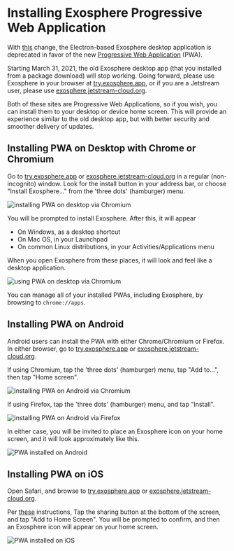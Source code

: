 # Installing Exosphere Progressive Web Application

With [this](https://gitlab.com/exosphere/exosphere/-/merge_requests/381) change, the Electron-based Exosphere desktop application is deprecated in favor of the new [Progressive Web Application](https://en.wikipedia.org/wiki/Progressive_web_application) (PWA).

Starting March 31, 2021, the old Exosphere desktop app (that you installed from a package download) will stop working. Going forward, please use Exosphere in your browser at [try.exosphere.app](https://try.exosphere.app), or if you are a Jetstream user, please use [exosphere.jetstream-cloud.org](https://exosphere.jetstream-cloud.org).

Both of these sites are Progressive Web Applications, so if you wish, you can install them to your desktop or device home screen. This will provide an experience similar to the old desktop app, but with better security and smoother delivery of updates.

## Installing PWA on Desktop with Chrome or Chromium

Go to [try.exosphere.app](https://try.exosphere.app) or [exosphere.jetstream-cloud.org](https://exosphere.jetstream-cloud.org) in a regular (non-incognito) window. Look for the install button in your address bar, or choose "Install Exosphere..." from the 'three dots' (hamburger) menu.

![installing PWA on desktop via Chromium](desktop-chromium-pwa-install.png)

You will be prompted to install Exosphere. After this, it will appear

- On Windows, as a desktop shortcut
- On Mac OS, in your Launchpad
- On common Linux distributions, in your Activities/Applications menu

When you open Exosphere from these places, it will look and feel like a desktop application.

![using PWA on desktop via Chromium](desktop-chromium-pwa.png)

You can manage all of your installed PWAs, including Exosphere, by browsing to `chrome://apps`.

## Installing PWA on Android

Android users can install the PWA with either Chrome/Chromium or Firefox. In either browser, go to [try.exosphere.app](https://try.exosphere.app) or [exosphere.jetstream-cloud.org](https://exosphere.jetstream-cloud.org).

If using Chromium, tap the 'three dots' (hamburger) menu, tap "Add to...", then tap "Home screen".

![installing PWA on Android via Chromium](android-chromium-pwa-install.jpeg)

If using Firefox, tap the 'three dots' (hamburger) menu, and tap "Install".

![installing PWA on Android via Firefox](android-firefox-pwa-install.jpeg)

In either case, you will be invited to place an Exosphere icon on your home screen, and it will look approximately like this.

![PWA installed on Android](android-pwa.png)


## Installing PWA on iOS

Open Safari, and browse to [try.exosphere.app](https://try.exosphere.app) or [exosphere.jetstream-cloud.org](https://exosphere.jetstream-cloud.org).

Per [these](https://developer.mozilla.org/en-US/docs/Web/Progressive_web_apps/Developer_guide/Installing#safari_for_ios_iphoneos_ipados) instructions, Tap the sharing button at the bottom of the screen, and tap "Add to Home Screen". You will be prompted to confirm, and then an Exosphere icon will appear on your home screen.

![PWA installed on iOS](ios-pwa.jpg)
